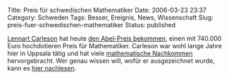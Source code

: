 Title: Preis für schwedischen Mathematiker
Date: 2006-03-23 23:37
Category: Schweden
Tags: Besser, Ereignis, News, Wissenschaft
Slug: preis-fuer-schwedischen-mathematiker
Status: published

[Lennart Carleson](http://en.wikipedia.org/wiki/Lennart_Carleson) hat
heute [den Abel-Preis
bekommen](http://news.bbc.co.uk/1/hi/sci/tech/4836752.stm), einen mit
740.000 Euro hochdotieren Preis für Mathematiker. Carleson war wohl
lange Jahre hier in Uppsala tätig und hat viele [mathematische
Nachkommen](http://www.genealogy.ams.org/html/id.phtml?id=19781)
hervorgebracht. Wer genau wissen will, wofür er ausgezeichnet wurde,
kann es [hier
nachlesen](http://www.abelprisen.no/nedlastning/2006/english_2006_press.pdf).

